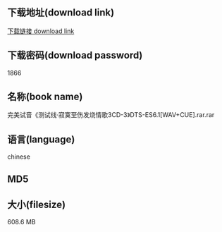 ## 下载地址(download link)
[下载链接 download link](https://tutu365.netlify.app/?s=%E5%AE%8C%E7%BE%8E%E8%AF%95%E9%9F%B3%E3%80%8A%E6%B5%8B%E8%AF%95%E7%BA%BF%C2%B7%E5%AF%82%E5%AF%9E%E8%87%B3%E4%BC%A4%E5%8F%91%E7%83%A7%E6%83%85%E6%AD%8C3CD-3%E3%80%8BDTS-ES6.1%5BWAV%2BCUE%5D.rar)

## 下载密码(download password)
1866

## 名称(book name)
完美试音《测试线·寂寞至伤发烧情歌3CD-3》DTS-ES6.1[WAV+CUE].rar.rar

## 语言(language)
chinese

## MD5


## 大小(filesize)
608.6 MB
